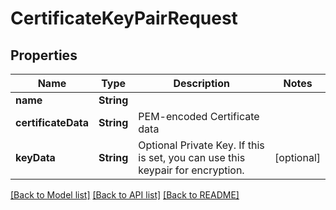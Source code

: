 # CertificateKeyPairRequest

## Properties
Name | Type | Description | Notes
------------ | ------------- | ------------- | -------------
**name** | **String** |  | 
**certificateData** | **String** | PEM-encoded Certificate data | 
**keyData** | **String** | Optional Private Key. If this is set, you can use this keypair for encryption. | [optional] 

[[Back to Model list]](../README.md#documentation-for-models) [[Back to API list]](../README.md#documentation-for-api-endpoints) [[Back to README]](../README.md)


